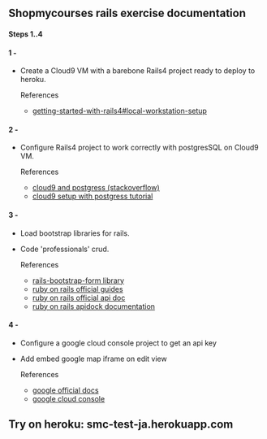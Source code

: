 ## Shopmycourses rails exercise documentation


#### Steps 1..4

#### 1 -

 * Create a Cloud9 VM with a barebone Rails4 project ready to deploy to heroku.

	References
 	* [getting-started-with-rails4#local-workstation-setup](https://devcenter.heroku.com/articles/getting-started-with-rails4#local-workstation-setup)

#### 2 -

 * Configure Rails4 project to work correctly with postgresSQL on Cloud9 VM.

	References
 	* [cloud9 and postgress (stackoverflow)](http://stackoverflow.com/questions/26545746/cloud9-postgres)
 	* [cloud9 setup with postgress tutorial](https://github.com/Aerogami/guides/wiki/Cloud9-workspace-setup-with-Rails-and-Postgresql)

#### 3 -

 * Load bootstrap libraries for rails.
 * Code 'professionals' crud.

	References
 	* [rails-bootstrap-form library](https://github.com/bootstrap-ruby/rails-bootstrap-forms)
 	* [ruby on rails official guides](http://guides.rubyonrails.org)
 	* [ruby on rails official api doc](http://api.rubyonrails.org)
 	* [ruby on rails apidock documentation](http://apidock.com/rails/)

#### 4 -

 * Configure a google cloud console project to get an api key
 * Add embed google map iframe on edit view

	References
 	* [google official docs](https://console.cloud.google.com)
 	* [google cloud console](https://console.cloud.google.com)
 	
    
 
 ## Try on heroku: smc-test-ja.herokuapp.com






